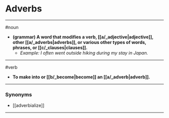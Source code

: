 # Adverbs
---
#noun
- **(grammar) A word that modifies a verb, [[a/_adjective|adjective]], other [[a/_adverbs|adverbs]], or various other types of words, phrases, or [[c/_clauses|clauses]].**
	- _Example: I often went outside hiking during my stay in Japan._
---
#verb
- **To make into or [[b/_become|become]] an [[a/_adverb|adverb]].**
---
### Synonyms
- [[adverbialize]]
---
